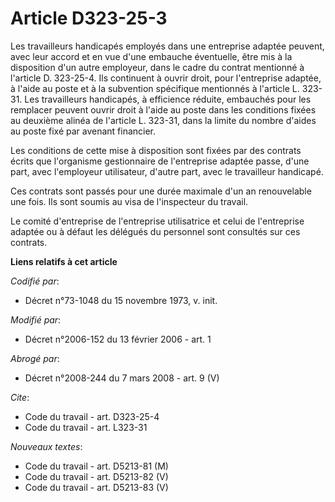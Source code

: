 # Article D323-25-3

Les travailleurs handicapés employés dans une entreprise adaptée peuvent, avec leur accord et en vue d'une embauche
éventuelle, être mis à la disposition d'un autre employeur, dans le cadre du contrat mentionné à l'article D. 323-25-4. Ils
continuent à ouvrir droit, pour l'entreprise adaptée, à l'aide au poste et à la subvention spécifique mentionnés à l'article
L. 323-31. Les travailleurs handicapés, à efficience réduite, embauchés pour les remplacer peuvent ouvrir droit à l'aide au
poste dans les conditions fixées au deuxième alinéa de l'article L. 323-31, dans la limite du nombre d'aides au poste fixé
par avenant financier.

Les conditions de cette mise à disposition sont fixées par des contrats écrits que l'organisme gestionnaire de l'entreprise
adaptée passe, d'une part, avec l'employeur utilisateur, d'autre part, avec le travailleur handicapé.

Ces contrats sont passés pour une durée maximale d'un an renouvelable une fois. Ils sont soumis au visa de l'inspecteur du
travail.

Le comité d'entreprise de l'entreprise utilisatrice et celui de l'entreprise adaptée ou à défaut les délégués du personnel
sont consultés sur ces contrats.

**Liens relatifs à cet article**

_Codifié par_:

  - Décret n°73-1048 du 15 novembre 1973, v. init.

_Modifié par_:

  - Décret n°2006-152 du 13 février 2006 - art. 1

_Abrogé par_:

  - Décret n°2008-244 du 7 mars 2008 - art. 9 (V)

_Cite_:

  - Code du travail - art. D323-25-4
  - Code du travail - art. L323-31

_Nouveaux textes_:

  - Code du travail - art. D5213-81 (M)
  - Code du travail - art. D5213-82 (V)
  - Code du travail - art. D5213-83 (V)
